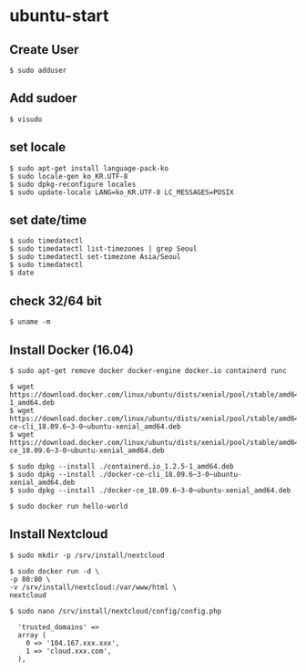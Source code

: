 # ubuntu-start


## Create User

```console
$ sudo adduser
```

## Add sudoer

```console
$ visudo
```

## set locale

```console
$ sudo apt-get install language-pack-ko
$ sudo locale-gen ko_KR.UTF-8
$ sudo dpkg-reconfigure locales
$ sudo update-locale LANG=ko_KR.UTF-8 LC_MESSAGES=POSIX
```

## set date/time

```console
$ sudo timedatectl
$ sudo timedatectl list-timezones | grep Seoul
$ sudo timedatectl set-timezone Asia/Seoul
$ sudo timedatectl
$ date
```

## check 32/64 bit

```console
$ uname -m
```


## Install Docker (16.04)

```console
$ sudo apt-get remove docker docker-engine docker.io containerd runc

$ wget https://download.docker.com/linux/ubuntu/dists/xenial/pool/stable/amd64/containerd.io_1.2.5-1_amd64.deb
$ wget https://download.docker.com/linux/ubuntu/dists/xenial/pool/stable/amd64/docker-ce-cli_18.09.6~3-0~ubuntu-xenial_amd64.deb
$ wget https://download.docker.com/linux/ubuntu/dists/xenial/pool/stable/amd64/docker-ce_18.09.6~3-0~ubuntu-xenial_amd64.deb

$ sudo dpkg --install ./containerd.io_1.2.5-1_amd64.deb
$ sudo dpkg --install ./docker-ce-cli_18.09.6~3-0~ubuntu-xenial_amd64.deb
$ sudo dpkg --install ./docker-ce_18.09.6~3-0~ubuntu-xenial_amd64.deb

$ sudo docker run hello-world
```

## Install Nextcloud

```console
$ sudo mkdir -p /srv/install/nextcloud

$ sudo docker run -d \
-p 80:80 \
-v /srv/install/nextcloud:/var/www/html \
nextcloud

$ sudo nano /srv/install/nextcloud/config/config.php
```

```
  'trusted_domains' =>
  array (
    0 => '104.167.xxx.xxx',
    1 => 'cloud.xxx.com',
  ),
```


